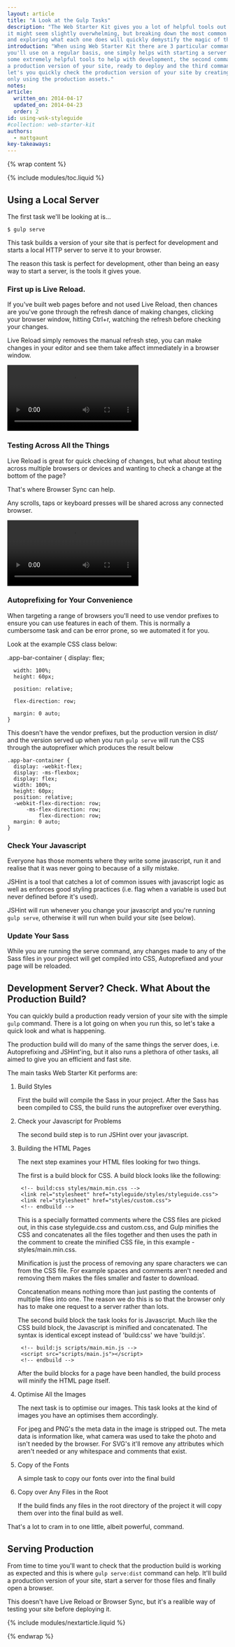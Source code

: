 ```yaml
---
layout: article
title: "A Look at the Gulp Tasks"
description: "The Web Starter Kit gives you a lot of helpful tools out of the box and
it might seem slightly overwhelming, but breaking down the most common tasks
and exploring what each one does will quickly demystify the magic of this kit."
introduction: "When using Web Starter Kit there are 3 particular commands that
you'll use on a regular basis, one simply helps with starting a server but has
some extremely helpful tools to help with development, the second command builds
a production version of your site, ready to deploy and the third command
let's you quickly check the production version of your site by creating a server
only using the production assets."
notes:
article:
  written_on: 2014-04-17
  updated_on: 2014-04-23
  order: 2
id: using-wsk-styleguide
#collection: web-starter-kit
authors:
  - mattgaunt
key-takeaways:
---
```


{% wrap content %}

{% include modules/toc.liquid %}

## Using a Local Server

The first task we'll be looking at is...

    $ gulp serve

This task builds a version of your site that is perfect for development and
starts a local HTTP server to serve it to your browser.

The reason this task is perfect for development, other than being an easy way
to start a server, is the tools it gives youe.

### First up is Live Reload.

If you've built web pages before and not used Live Reload, then chances are you've
gone through the refresh dance of making changes, clicking your browser
window, hitting Ctrl+r, watching the refresh before checking your changes.

Live Reload simply removes the manual refresh step, you can make changes in your
editor and see them take affect immediately in a browser window.

<video controls>
     <source src="video/wsk-livereload-demo.mp4" type="video/mp4">
     <p>This browser does not support the video element.</p>
</video>

### Testing Across All the Things

Live Reload is great for quick checking of changes, but what about testing across
multiple browsers or devices and wanting to check a change at the bottom of the
page?

That's where Browser Sync can help.

Any scrolls, taps or keyboard presses will be shared across any connected browser.

<video controls>
     <source src="video/wsk-browsersync-demo.mp4" type="video/mp4">
     <p>This browser does not support the video element.</p>
</video>

### Autoprefixing for Your Convenience

When targeting a range of browsers you'll need to use vendor prefixes to ensure
you can use features in each of them. This is normally a cumbersome task and can
be error prone, so we automated it for you.

Look at the example CSS class below:

   .app-bar-container {
      display: flex;

      width: 100%;
      height: 60px;

      position: relative;

      flex-direction: row;

      margin: 0 auto;
    }

This doesn't have the vendor prefixes, but the production version in *dist/* and the
version served up when you run `gulp serve` will run the CSS through the autoprefixer
which produces the result below

    .app-bar-container {
      display: -webkit-flex;
      display: -ms-flexbox;
      display: flex;
      width: 100%;
      height: 60px;
      position: relative;
      -webkit-flex-direction: row;
          -ms-flex-direction: row;
              flex-direction: row;
      margin: 0 auto;
    }

### Check Your Javascript

Everyone has those moments where they write some javascript, run it and realise
that it was never going to because of a silly mistake.

JSHint is a tool that catches a lot of common issues with javascript logic as
well as enforces good styling practices (i.e. flag when a variable is used but
never defined before it's used).

JSHint will run whenever you change your javascript and you're running `gulp serve`,
otherwise it will run when build your site (see below).

### Update Your Sass

While you are running the serve command, any changes made to any of the Sass files
in your project will get compiled into CSS, Autoprefixed and your page will be
reloaded.

## Development Server? Check. What About the Production Build?

You can quickly build a production ready version of your site with the simple
`gulp` command. There is a lot going on when you run this,
so let's take a quick look and what is happening.

The production build will do many of the same things the server does, i.e.
Autoprefixing and JSHint'ing, but it also runs a plethora of other
tasks, all aimed to give you an efficient and fast site.

The main tasks Web Starter Kit performs are:

1. Build Styles

    First the build will compile the Sass in your project. After the Sass has
    been compiled to CSS, the build runs the autoprefixer over everything.

2. Check your Javascript for Problems

    The second build step is to run JSHint over your javascript.

3. Building the HTML Pages

    The next step examines your HTML files looking for two things.

    The first is a build block for CSS. A build block looks like the following:

        <!-- build:css styles/main.min.css -->
        <link rel="stylesheet" href="styleguide/styles/styleguide.css">
        <link rel="stylesheet" href="styles/custom.css">
        <!-- endbuild -->

    This is a specially formatted comments where the CSS files are picked
    out, in this case styleguide.css and custom.css, and Gulp minifies the CSS
    and concatenates all the files together and then uses the path in the comment
    to create the minified CSS file, in this example - styles/main.min.css.

    Minification is just the process of removing any spare characters we can
    from the CSS file. For example spaces and comments aren't needed and removing
    them makes the files smaller and faster to download.

    Concatenation means nothing more than just pasting the contents of multiple
    files into one. The reason we do this is so that the browser only has to
    make one request to a server rather than lots.

    The second build block the task looks for is Javascript. Much like the CSS
    build block, the Javascript is minified and concatenated. The syntax is
    identical except instead of 'build:css' we have 'build:js'.

        <!-- build:js scripts/main.min.js -->
        <script src="scripts/main.js"></script>
        <!-- endbuild -->

    After the build blocks for a page have been handled, the build process will
    minify the HTML page itself.

5. Optimise All the Images

    The next task is to optimise our images. This task looks at the kind of
    images you have an optimises them accordingly.

    For jpeg and PNG's the meta data in the image is stripped out. The meta data
    is information like, what camera was used to take the photo and isn't needed
    by the browser. For SVG's it'll remove any attributes which aren't needed
    or any whitespace and comments that exist.

6. Copy of the Fonts

    A simple task to copy our fonts over into the final build

7. Copy over Any Files in the Root

    If the build finds any files in the root directory of the project it will
    copy them over into the final build as well.

That's a lot to cram in to one little, albeit powerful, command.

## Serving Production

From time to time you'll want to check that the production build is working as
expected and this is where `gulp serve:dist` command can help.
It'll build a production version of your site, start a server for those files
and finally open a browser.

This doesn't have Live Reload or Browser Sync, but it's a realible way of
testing your site before deploying it.

{% include modules/nextarticle.liquid %}

{% endwrap %}
